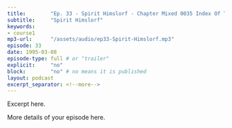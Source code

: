 ```yaml
---
title:        "Ep. 33 - Spirit Himslorf - Chapter Mixed 0035 Index Of Texts Gen 11 30 Gen 12 6 20 30 Brk"
subtitle:     "Spirit Himslorf"
keywords:
- course1
mp3-url:      "/assets/audio/ep33-Spirit-Himslorf.mp3"
episode: 33
date: 1995-03-08
episode-type: full # or "trailer"
explicit:     "no"
block:        "no" # no means it is published
layout: podcast
excerpt_separator: <!--more-->
---
```

Excerpt here.
<!--more-->

More details of your episode here.
